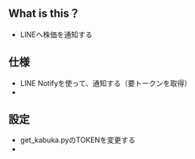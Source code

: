 
## What is this？
- LINEへ株価を通知する

## 仕様
- LINE Notifyを使って、通知する（要トークンを取得）
- 

## 設定
- get_kabuka.pyのTOKENを変更する
- 